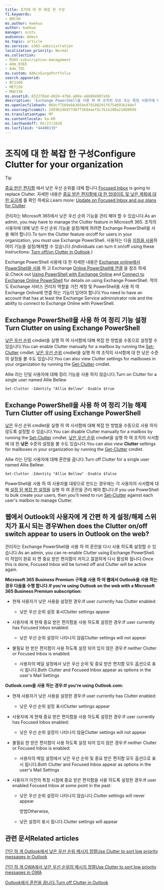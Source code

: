 ```yaml
---
title: 조직에 대 한 복잡 한 구성
f1.keywords:
- NOCSH
ms.author: kwekua
author: kwekua
manager: scotv
audience: Admin
ms.topic: article
ms.service: o365-administration
localization_priority: Normal
ms.collection:
- M365-subscription-management
- Adm_O365
- Adm_TOC
ms.custom: AdminSurgePortfolio
search.appverid:
- BCS160
- MET150
- MOE150
ms.assetid: 832276bd-d024-47b6-a80a-a6b884907a5b
description: 'Exchange PowerShell을 사용 하 여 조직의 모든 또는 특정 사용자에 대해 낮은 우선 순위 기능을 사용 하거나 사용 하지 않도록 설정 하는 방법을 알아봅니다. '
ms.openlocfilehash: 069cf7569ebb3654e979100291f6754693b24def
ms.sourcegitcommit: 2d59b24b877487f3b84aefdc7b1e200a21009999
ms.translationtype: MT
ms.contentlocale: ko-KR
ms.lasthandoff: 05/27/2020
ms.locfileid: "44400139"
---
```

# <a name="configure-clutter-for-your-organization"></a><span data-ttu-id="14d95-103">조직에 대 한 복잡 한 구성</span><span class="sxs-lookup"><span data-stu-id="14d95-103">Configure Clutter for your organization</span></span>

> [!TIP]
> <span data-ttu-id="14d95-104">[중요 받은 편지함](../setup/configure-focused-inbox.md) 에서 낮은 우선 순위를 대체 합니다.</span><span class="sxs-lookup"><span data-stu-id="14d95-104">[Focused Inbox](../setup/configure-focused-inbox.md) is going to replace Clutter.</span></span> <span data-ttu-id="14d95-105">자세한 내용은 [중요 받은 편지함에 대 한 업데이트 및 낮은 계획에 대 한 요금제](https://techcommunity.microsoft.com/t5/Outlook-Blog/Update-on-Focused-Inbox-and-our-plans-for-Clutter/ba-p/136448) 를 확인 하세요.</span><span class="sxs-lookup"><span data-stu-id="14d95-105">Learn more: [Update on Focused Inbox and our plans for Clutter](https://techcommunity.microsoft.com/t5/Outlook-Blog/Update-on-Focused-Inbox-and-our-plans-for-Clutter/ba-p/136448)</span></span>
  
<span data-ttu-id="14d95-106">관리자는 Microsoft 365에서 낮은 우선 순위 기능을 관리 해야 할 수 있습니다.</span><span class="sxs-lookup"><span data-stu-id="14d95-106">As an admin, you may have to manage the Clutter feature in Microsoft 365.</span></span> <span data-ttu-id="14d95-107">조직의 사용자에 대해 낮은 우선 순위 기능을 설정/해제 하려면 Exchange PowerShell을 사용 해야 합니다.</span><span class="sxs-lookup"><span data-stu-id="14d95-107">To turn the Clutter feature on/off for users in your organization, you must use Exchange PowerShell.</span></span> <span data-ttu-id="14d95-108">사용자는 다음 [지침을 사용](https://support.office.com/article/a9c72a77-1bc4-40e6-ba6d-103c1d1aba4c.aspx)하 여이 기능을 설정/해제할 수 있습니다.</span><span class="sxs-lookup"><span data-stu-id="14d95-108">(Individuals can turn it on/off using these instructions: [Turn off/on Clutter in Outlook](https://support.office.com/article/a9c72a77-1bc4-40e6-ba6d-103c1d1aba4c.aspx).)</span></span> 
  
<span data-ttu-id="14d95-109">Exchange PowerShell 사용에 대 한 자세한 내용은 [Exchange online에서 PowerShell을 사용](https://go.microsoft.com/fwlink/?LinkID=402831) 하 고 Exchange [Online PowerShell에 연결](https://go.microsoft.com/fwlink/?LinkID=722415) 을 참조 하세요.</span><span class="sxs-lookup"><span data-stu-id="14d95-109">Check out [Using PowerShell with Exchange Online](https://go.microsoft.com/fwlink/?LinkID=402831) and [Connect to Exchange Online PowerShell](https://go.microsoft.com/fwlink/?LinkID=722415) for details on using Exchange PowerShell.</span></span> <span data-ttu-id="14d95-110">적어도 Exchange 서비스 관리자 역할을 가진 계정 및 PowerShell을 사용 하 여 Exchange Online에 연결 하는 기능이 있어야 합니다.</span><span class="sxs-lookup"><span data-stu-id="14d95-110">You need to have an account that has at least the Exchange Service administrator role and the ability to connect to Exchange Online with PowerShell.</span></span> 
  
## <a name="turn-clutter-on-using-exchange-powershell"></a><span data-ttu-id="14d95-111">Exchange PowerShell을 사용 하 여 정리 기능 설정</span><span class="sxs-lookup"><span data-stu-id="14d95-111">Turn Clutter on using Exchange PowerShell</span></span>

<span data-ttu-id="14d95-112">[낮은 우선 순위](https://go.microsoft.com/fwlink/?LinkID=834446) cmdlet을 실행 하 여 사서함에 대해 복잡 한 방법을 수동으로 설정할 수 있습니다.</span><span class="sxs-lookup"><span data-stu-id="14d95-112">You can enable Clutter manually for a mailbox by running the [Set-Clutter](https://go.microsoft.com/fwlink/?LinkID=834446) cmdlet.</span></span> <span data-ttu-id="14d95-113">[낮은 우선 순위](https://go.microsoft.com/fwlink/?LinkID=834759) cmdlet을 실행 하 여 조직의 사서함에 대 한 낮은 수준의 설정을 볼 수도 있습니다.</span><span class="sxs-lookup"><span data-stu-id="14d95-113">You can also view Clutter settings for mailboxes in your organization by running the [Get-Clutter](https://go.microsoft.com/fwlink/?LinkID=834759) cmdlet.</span></span> 
  
<span data-ttu-id="14d95-114">Allie 라는 단일 사용자에 대해 정리 기능을 사용 하지 않습니다.</span><span class="sxs-lookup"><span data-stu-id="14d95-114">Turn on Clutter for a single user named Allie Bellew</span></span>
    
`Set-Clutter -Identity "Allie Bellew" -Enable $true`


## <a name="turn-clutter-off-using-exchange-powershell"></a><span data-ttu-id="14d95-115">Exchange PowerShell을 사용 하 여 정리 기능 해제</span><span class="sxs-lookup"><span data-stu-id="14d95-115">Turn Clutter off using Exchange PowerShell</span></span>

<span data-ttu-id="14d95-116">[낮은](https://go.microsoft.com/fwlink/?LinkID=834446) 우선 순위 cmdlet을 실행 하 여 사서함에 대해 복잡 한 방법을 수동으로 사용 하지 않도록 설정할 수 있습니다.</span><span class="sxs-lookup"><span data-stu-id="14d95-116">You can disable Clutter manually for a mailbox by running the [Set-Clutter](https://go.microsoft.com/fwlink/?LinkID=834446) cmdlet.</span></span> <span data-ttu-id="14d95-117">[낮은 우선 순위](https://go.microsoft.com/fwlink/?LinkID=834759) cmdlet을 실행 하 여 조직의 사서함에 대 한 **낮은** 수준의 설정을 볼 수도 있습니다.</span><span class="sxs-lookup"><span data-stu-id="14d95-117">You can also view **Clutter** settings for mailboxes in your organization by running the [Get-Clutter](https://go.microsoft.com/fwlink/?LinkID=834759) cmdlet.</span></span> 
  
<span data-ttu-id="14d95-118">Allie 라는 단일 사용자에 대해 혼란을 끕니다.</span><span class="sxs-lookup"><span data-stu-id="14d95-118">Turn off Clutter for a single user named Allie Bellew:</span></span>
    
`Set-Clutter -Identity "Allie Bellew" -Enable $false`

<span data-ttu-id="14d95-119">PowerShell을 사용 하 여 사용자를 대량으로 만드는 경우에는 각 사용자의 사서함에 대해 [설정 된 복잡 한 설정을](https://go.microsoft.com/fwlink/?LinkID=834446) 실행 하 여 혼란을 관리 해야 합니다.</span><span class="sxs-lookup"><span data-stu-id="14d95-119">If you use PowerShell to bulk create your users, then you'll need to run [Set-Clutter](https://go.microsoft.com/fwlink/?LinkID=834446) against each user's mailbox to manage Clutter.</span></span> 
  
## <a name="when-does-the-clutter-onoff-switch-appear-to-users-in-outlook-on-the-web"></a><span data-ttu-id="14d95-120">웹에서 Outlook의 사용자에 게 간편 하 게 설정/해제 스위치가 표시 되는 경우</span><span class="sxs-lookup"><span data-stu-id="14d95-120">When does the Clutter on/off switch appear to users in Outlook on the web?</span></span>
<span data-ttu-id="14d95-121"><a name="bkmk_onoff"> </a></span><span class="sxs-lookup"><span data-stu-id="14d95-121"><a name="bkmk_onoff"> </a></span></span>

<span data-ttu-id="14d95-122">관리자는 Exchange PowerShell을 사용 하 여 혼란을 다시 사용 하도록 설정할 수 있습니다.</span><span class="sxs-lookup"><span data-stu-id="14d95-122">As an admin, you can re-enable Clutter using Exchange PowerShell.</span></span> <span data-ttu-id="14d95-123">이 작업이 완료 되 면 중요 받은 편지함이 꺼지고 깔끔하게 다시 활성화 됩니다.</span><span class="sxs-lookup"><span data-stu-id="14d95-123">Once this is done, Focused Inbox will be turned off and Clutter will be active again.</span></span> 
  
 <span data-ttu-id="14d95-124">**Microsoft 365 Business Premium 구독을 사용 하 여 웹에서 Outlook을 사용 하는 경우 다음을 수행 합니다.**</span><span class="sxs-lookup"><span data-stu-id="14d95-124">**If you're using Outlook on the web with a Microsoft 365 Business Premium subscription:**</span></span>
  
- <span data-ttu-id="14d95-125">현재 사용자가 낮은 사용을 설정한 경우:</span><span class="sxs-lookup"><span data-stu-id="14d95-125">If user currently has Clutter enabled:</span></span> 
    
  - <span data-ttu-id="14d95-126">낮은 우선 순위 설정 표시</span><span class="sxs-lookup"><span data-stu-id="14d95-126">Clutter settings appear</span></span>
    
- <span data-ttu-id="14d95-127">사용자에 게 현재 중요 받은 편지함을 사용 하도록 설정한 경우:</span><span class="sxs-lookup"><span data-stu-id="14d95-127">If user currently has Focused Inbox enabled:</span></span> 
    
  - <span data-ttu-id="14d95-128">낮은 우선 순위 설정이 나타나지 않음</span><span class="sxs-lookup"><span data-stu-id="14d95-128">Clutter settings will not appear</span></span>
    
- <span data-ttu-id="14d95-129">불필요 한 받은 편지함이 사용 하도록 설정 되어 있지 않은 경우:</span><span class="sxs-lookup"><span data-stu-id="14d95-129">If neither Clutter or Focused Inbox is enabled:</span></span> 
    
  - <span data-ttu-id="14d95-130">사용자의 메일 설정에서 낮은 우선 순위 및 중요 받은 편지함 모두 옵션으로 표시 됩니다.</span><span class="sxs-lookup"><span data-stu-id="14d95-130">Both Clutter and Focused Inbox appear as options in the user's Mail Settings</span></span>
    
 <span data-ttu-id="14d95-131">**Outlook.com을 사용 하는 경우:**</span><span class="sxs-lookup"><span data-stu-id="14d95-131">**If you're using Outlook.com:**</span></span>
  
- <span data-ttu-id="14d95-132">현재 사용자가 낮은 사용을 설정한 경우:</span><span class="sxs-lookup"><span data-stu-id="14d95-132">If user currently has Clutter enabled:</span></span> 
    
  - <span data-ttu-id="14d95-133">낮은 우선 순위 설정 표시</span><span class="sxs-lookup"><span data-stu-id="14d95-133">Clutter settings appear</span></span>
    
- <span data-ttu-id="14d95-134">사용자에 게 현재 중요 받은 편지함을 사용 하도록 설정한 경우:</span><span class="sxs-lookup"><span data-stu-id="14d95-134">If user currently has Focused Inbox enabled:</span></span> 
    
  - <span data-ttu-id="14d95-135">낮은 우선 순위 설정이 나타나지 않음</span><span class="sxs-lookup"><span data-stu-id="14d95-135">Clutter settings will not appear</span></span>
    
- <span data-ttu-id="14d95-136">불필요 한 받은 편지함이 사용 하도록 설정 되어 있지 않은 경우:</span><span class="sxs-lookup"><span data-stu-id="14d95-136">If neither Clutter or Focused Inbox is enabled:</span></span> 
    
  - <span data-ttu-id="14d95-137">사용자의 메일 설정에서 낮은 우선 순위 및 중요 받은 편지함 모두 옵션으로 표시 됩니다.</span><span class="sxs-lookup"><span data-stu-id="14d95-137">Both Clutter and Focused Inbox appear as options in the user's Mail Settings</span></span>
    
- <span data-ttu-id="14d95-138">사용자가 이전의 특정 시점에 중요 받은 편지함을 사용 하도록 설정한 경우:</span><span class="sxs-lookup"><span data-stu-id="14d95-138">If user enabled Focused Inbox at some point in the past:</span></span>
    
  - <span data-ttu-id="14d95-139">낮은 우선 순위 설정이 나타나지 않습니다.</span><span class="sxs-lookup"><span data-stu-id="14d95-139">Clutter settings will never appear</span></span>
    
    <span data-ttu-id="14d95-140">방법</span><span class="sxs-lookup"><span data-stu-id="14d95-140">Otherwise,</span></span> 
    
  - <span data-ttu-id="14d95-141">낮은 설정이 표시 됩니다.</span><span class="sxs-lookup"><span data-stu-id="14d95-141">Clutter settings will appear</span></span>
    
## <a name="related-articles"></a><span data-ttu-id="14d95-142">관련 문서</span><span class="sxs-lookup"><span data-stu-id="14d95-142">Related articles</span></span>
<span data-ttu-id="14d95-143"><a name="bkmk_onoff"> </a></span><span class="sxs-lookup"><span data-stu-id="14d95-143"><a name="bkmk_onoff"> </a></span></span>

[<span data-ttu-id="14d95-144">간단 하 게 Outlook에서 낮은 우선 순위 메시지 정렬</span><span class="sxs-lookup"><span data-stu-id="14d95-144">Use Clutter to sort low priority messages in Outlook</span></span>](https://support.office.com/article/use-clutter-to-sort-low-priority-messages-in-outlook-7b50c5db-7704-4e55-8a1b-dfc7bf1eafa0)
    
[<span data-ttu-id="14d95-145">간단 하 게 OWA에서 낮은 우선 순위의 메시지 정렬</span><span class="sxs-lookup"><span data-stu-id="14d95-145">Use Clutter to sort low priority messages in OWA</span></span>](https://support.office.com/article/fe4d64ca-bf73-48f1-91b4-9a659e008bce.aspx)
    
[<span data-ttu-id="14d95-146">Outlook에서 혼란을 끕니다.</span><span class="sxs-lookup"><span data-stu-id="14d95-146">Turn off Clutter in Outlook</span></span>](https://support.office.com/article/a9c72a77-1bc4-40e6-ba6d-103c1d1aba4c.aspx)
    

